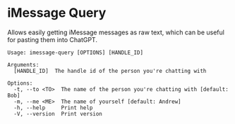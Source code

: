# iMessage Query

Allows easily getting iMessage messages as raw text, which can be useful for pasting them into ChatGPT.

```text
Usage: imessage-query [OPTIONS] [HANDLE_ID]

Arguments:
  [HANDLE_ID]  The handle id of the person you're chatting with

Options:
  -t, --to <TO>  The name of the person you're chatting with [default: Bob]
  -m, --me <ME>  The name of yourself [default: Andrew]
  -h, --help     Print help
  -V, --version  Print version
```
